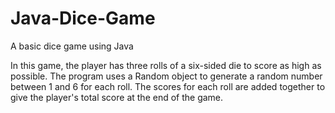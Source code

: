 # Java-Dice-Game
A basic dice game using Java

In this game, the player has three rolls of a six-sided die to score as high as possible. The program uses a Random object to generate a random number between 1 and 6 for each roll. The scores for each roll are added together to give the player's total score at the end of the game.
